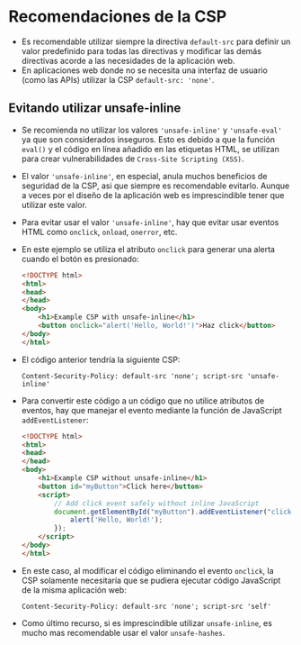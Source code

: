 # Recomendaciones de la CSP

* Es recomendable utilizar siempre la directiva `default-src` para definir un valor predefinido para todas las directivas y modificar las demás directivas acorde a las necesidades de la aplicación web.
* En aplicaciones web donde no se necesita una interfaz de usuario (como las APIs) utilizar la CSP `default-src: 'none'`.

## Evitando utilizar unsafe-inline

* Se recomienda no utilizar los valores `'unsafe-inline'` y `'unsafe-eval'` ya que son considerados inseguros. Esto es debido a que la función `eval()` y el código en línea añadido en las etiquetas HTML, se utilizan para crear vulnerabilidades de `Cross-Site Scripting (XSS)`.
* El valor `'unsafe-inline'`, en especial, anula muchos beneficios de seguridad de la CSP, asi que siempre es recomendable evitarlo. Aunque a veces por el diseño de la aplicación web es imprescindible tener que utilizar este valor.
* Para evitar usar el valor `'unsafe-inline'`, hay que evitar usar eventos HTML como `onclick`, `onload`, `onerror`, etc.
* En este ejemplo se utiliza el atributo `onclick` para generar una alerta cuando el botón es presionado:

  ```html
  <!DOCTYPE html>
  <html>
  <head>
  </head>
  <body>
      <h1>Example CSP with unsafe-inline</h1>
      <button onclick="alert('Hello, World!')">Haz click</button>
  </body>
  </html>
  ```

* El código anterior tendría la siguiente CSP:

  ```
  Content-Security-Policy: default-src 'none'; script-src 'unsafe-inline'
  ```

* Para convertir este código a un código que no utilice atributos de eventos, hay que manejar el evento mediante la función de JavaScript `addEventListener`:

  ```html
  <!DOCTYPE html>
  <html>
  <head>
  </head>
  <body>
      <h1>Example CSP without unsafe-inline</h1>
      <button id="myButton">Click here</button>
      <script>
          // Add click event safely without inline JavaScript
          document.getElementById("myButton").addEventListener("click", function() {
              alert('Hello, World!');
          });
      </script>
  </body>
  </html>
  ```

* En este caso, al modificar el código eliminando el evento `onclick`, la CSP solamente necesitaría que se pudiera ejecutar código JavaScript de la misma aplicación web:

  ```
  Content-Security-Policy: default-src 'none'; script-src 'self'
  ```

* Como último recurso, si es imprescindible utilizar `unsafe-inline`, es mucho mas recomendable usar el valor `unsafe-hashes`.
